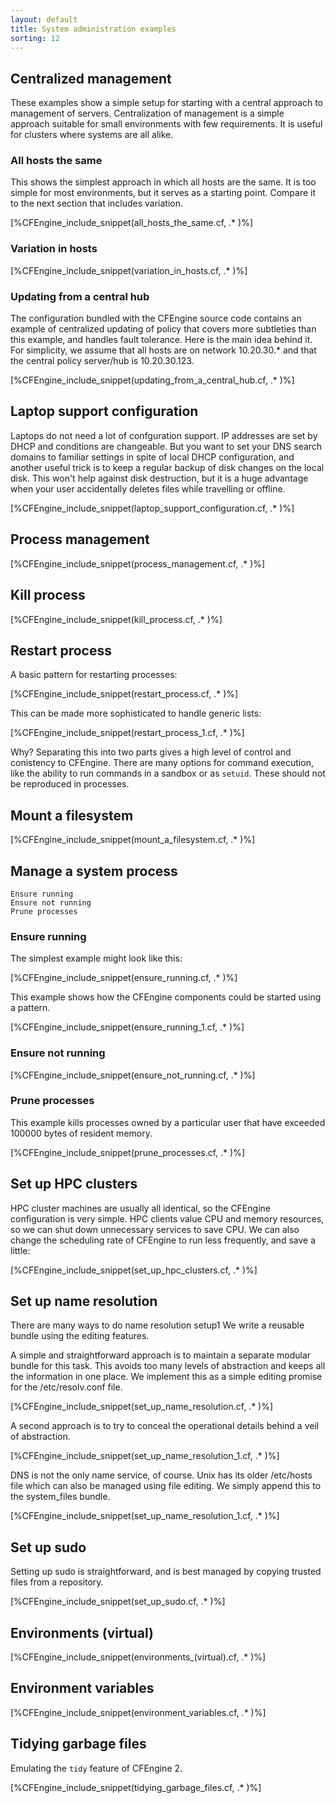 ```yaml
---
layout: default
title: System administration examples
sorting: 12
---
```


## Centralized management

These examples show a simple setup for starting with a central approach to management of servers. Centralization of management is a simple approach suitable for small environments with few requirements. It is useful for clusters where systems are all alike.

### All hosts the same

This shows the simplest approach in which all hosts are the same. It is too simple for most environments, but it serves as a starting point. Compare it to the next section that includes variation.

[%CFEngine_include_snippet(all_hosts_the_same.cf, .* )%]

### Variation in hosts

[%CFEngine_include_snippet(variation_in_hosts.cf, .* )%]

### Updating from a central hub

The configuration bundled with the CFEngine source code contains an example of centralized updating of policy that covers more subtleties than this example, and handles fault tolerance. Here is the main idea behind it. For simplicity, we assume that all hosts are on network 10.20.30.* and that the central policy server/hub is 10.20.30.123.

[%CFEngine_include_snippet(updating_from_a_central_hub.cf, .* )%]

## Laptop support configuration

Laptops do not need a lot of confguration support. IP addresses are set by DHCP and conditions are changeable. But you want to set your DNS search domains to familiar settings in spite of local DHCP configuration, and another useful trick is to keep a regular backup of disk changes on the local disk. This won't help against disk destruction, but it is a huge advantage when your user accidentally deletes files while travelling or offline.

[%CFEngine_include_snippet(laptop_support_configuration.cf, .* )%]

## Process management

[%CFEngine_include_snippet(process_management.cf, .* )%]

## Kill process

[%CFEngine_include_snippet(kill_process.cf, .* )%]

## Restart process

A basic pattern for restarting processes:

[%CFEngine_include_snippet(restart_process.cf, .* )%]

This can be made more sophisticated to handle generic lists:

[%CFEngine_include_snippet(restart_process_1.cf, .* )%]

Why? Separating this into two parts gives a high level of control and conistency to CFEngine. There are many options for command execution, like the ability to run commands in a sandbox or as `setuid`. These should not be reproduced in processes.

## Mount a filesystem

[%CFEngine_include_snippet(mount_a_filesystem.cf, .* )%]

## Manage a system process

    Ensure running
    Ensure not running
    Prune processes

### Ensure running

The simplest example might look like this:

[%CFEngine_include_snippet(ensure_running.cf, .* )%]

This example shows how the CFEngine components could be started using a pattern.

[%CFEngine_include_snippet(ensure_running_1.cf, .* )%]

### Ensure not running

[%CFEngine_include_snippet(ensure_not_running.cf, .* )%]

### Prune processes

This example kills processes owned by a particular user that have exceeded 100000 bytes of resident memory.

[%CFEngine_include_snippet(prune_processes.cf, .* )%]

## Set up HPC clusters

HPC cluster machines are usually all identical, so the CFEngine configuration is very simple. HPC clients value CPU and memory resources, so we can shut down unnecessary services to save CPU. We can also change the scheduling rate of CFEngine to run less frequently, and save a little:

[%CFEngine_include_snippet(set_up_hpc_clusters.cf, .* )%]

## Set up name resolution

There are many ways to do name resolution setup1 We write a reusable bundle using the editing features.

A simple and straightforward approach is to maintain a separate modular bundle for this task. This avoids too many levels of abstraction and keeps all the information in one place. We implement this as a simple editing promise for the /etc/resolv.conf file.

[%CFEngine_include_snippet(set_up_name_resolution.cf, .* )%]

A second approach is to try to conceal the operational details behind a veil of abstraction.

[%CFEngine_include_snippet(set_up_name_resolution_1.cf, .* )%]

DNS is not the only name service, of course. Unix has its older /etc/hosts file which can also be managed using file editing. We simply append this to the system_files bundle.

[%CFEngine_include_snippet(set_up_name_resolution_1.cf, .* )%]

## Set up sudo

Setting up sudo is straightforward, and is best managed by copying trusted files from a repository.

[%CFEngine_include_snippet(set_up_sudo.cf, .* )%]

## Environments (virtual)

[%CFEngine_include_snippet(environments_(virtual).cf, .* )%]

## Environment variables

[%CFEngine_include_snippet(environment_variables.cf, .* )%]

## Tidying garbage files

Emulating the `tidy` feature of CFEngine 2.

[%CFEngine_include_snippet(tidying_garbage_files.cf, .* )%]
